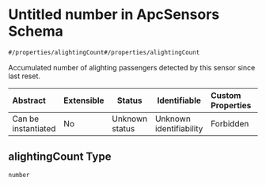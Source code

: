 # Untitled number in ApcSensors Schema

```txt
#/properties/alightingCount#/properties/alightingCount
```

Accumulated number of alighting passengers detected by this sensor since last reset.


| Abstract            | Extensible | Status         | Identifiable            | Custom Properties | Additional Properties | Access Restrictions | Defined In                                                                        |
| :------------------ | ---------- | -------------- | ----------------------- | :---------------- | --------------------- | ------------------- | --------------------------------------------------------------------------------- |
| Can be instantiated | No         | Unknown status | Unknown identifiability | Forbidden         | Allowed               | none                | [apc-sensors.json\*](../../schema/sensor/apc-sensors.json "open original schema") |

## alightingCount Type

`number`
